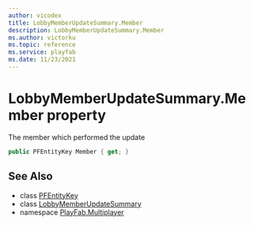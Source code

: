 ```yaml
---
author: vicodex
title: LobbyMemberUpdateSummary.Member
description: LobbyMemberUpdateSummary.Member
ms.author: victorku
ms.topic: reference
ms.service: playfab
ms.date: 11/23/2021
---
```


# LobbyMemberUpdateSummary.Member property

The member which performed the update

```csharp
public PFEntityKey Member { get; }
```

## See Also

* class [PFEntityKey](../PFEntityKey.md)
* class [LobbyMemberUpdateSummary](../LobbyMemberUpdateSummary.md)
* namespace [PlayFab.Multiplayer](../../PlayFabMultiplayerSDK.md)

